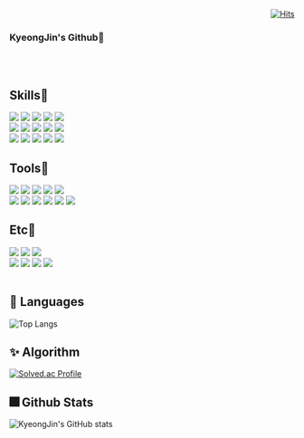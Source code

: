 <!--
**2kjin/2kjin** is a ✨ _special_ ✨ repository because its `README.md` (this file) appears on your GitHub profile.

Here are some ideas to get you started:

- 🔭 I’m currently working on ...
- 🌱 I’m currently learning ...
- 👯 I’m looking to collaborate on ...
- 🤔 I’m looking for help with ...
- 💬 Ask me about ...
- 📫 How to reach me: ...
- 😄 Pronouns: ...
- ⚡ Fun fact: ...
-->
<div>
 <div align=right>
  
 [![Hits](https://hits.seeyoufarm.com/api/count/incr/badge.svg?url=https%3A%2F%2Fgithub.com%2F2kjin&count_bg=%2332346C&title_bg=%236C71F1&icon=&icon_color=%23A23030&title=hits&edge_flat=false)](https://hits.seeyoufarm.com)
  
  </div>
 
  ### KyeongJin's Github💖
  
  <br></br>

  ## Skills🎈
  <img src="https://img.shields.io/badge/HTML5-E34F26?style=flat-square&logo=HTML5&logoColor=white"/>
  <img src="https://img.shields.io/badge/CSS-1572B6?style=flat-square&logo=CSS3&logoColor=white"/>
  <img src="https://img.shields.io/badge/Bootstrap-7952B3?style=flat-square&logo=Bootstrap&logoColor=white"/>
  <img src="https://img.shields.io/badge/JavaScript-F7DF1E?style=flat-square&logo=Javascript&logoColor=white"/>
  <img src="https://img.shields.io/badge/Node.js-339933?style=flat-square&logo=Node.js&logoColor=white"/>

  
  <br/>
  <img src="https://img.shields.io/badge/Vue.js-4FC08D?style=flat-square&logo=Vue.js&logoColor=white"/>
  <img src="https://img.shields.io/badge/React-61DAFB?style=flat-square&logo=React&logoColor=white"/>
  <img src="https://img.shields.io/badge/Redux-764ABC?style=flat-square&logo=Redux&logoColor=white"/>
  <img src="https://img.shields.io/badge/Styled Component-DB7093?style=flat-square&logo=styled-components&logoColor=black"/>
  <img src="https://img.shields.io/badge/Axios-5A29E4?style=flat-square&logo=Axios&logoColor=black"/>

  <br/>
  <img src="https://img.shields.io/badge/Python-3776AB?style=flat-square&logo=Python&logoColor=white"/>
  <img src="https://img.shields.io/badge/Django-092E20?style=flat-square&logo=Django&logoColor=white"/>
  <img src="https://img.shields.io/badge/MySQL-4479A1?style=flat-square&logo=MySQL&logoColor=white"/>
    <img src="https://img.shields.io/badge/Flutter-02569B?style=flat-square&logo=Flutter&logoColor=white"/>
  <img src="https://img.shields.io/badge/Dart-0175C2?style=flat-square&logo=Dart&logoColor=white"/>
  <br/>
  
  ## Tools🎉
  <img src="https://img.shields.io/badge/Visual Studio-5C2D91?style=flat-square&logo=Visual Studio&logoColor=white"/>
  <img src="https://img.shields.io/badge/Visual Studio Code-007ACC?style=flat-square&logo=Visual Studio Code&logoColor=white"/>
  <img src="https://img.shields.io/badge/Git-F05032?style=flat-square&logo=Git&logoColor=black"/>
  <img src="https://img.shields.io/badge/GitHub-181717?style=flat-square&logo=GitHub&logoColor=white"/>
  <img src="https://img.shields.io/badge/GitLab-FCA121?style=flat-square&logo=GitLab&logoColor=white"/>
  <br/>
  
  <img src="https://img.shields.io/badge/Notion-000000?style=flat-square&logo=Notion&logoColor=white"/>
  <img src="https://img.shields.io/badge/Figma-F24E1E?style=flat-square&logo=Figma&logoColor=black"/>
  <img src="https://img.shields.io/badge/Jira-0052CC?style=flat-square&logo=Jira&logoColor=black"/>
  <img src="https://img.shields.io/badge/Mattermost-0058CC?style=flat-square&logo=Mattermost&logoColor=black"/>
  <img src="https://img.shields.io/badge/Android Studio-3DDC84?style=flat-square&logo=Android Studio&logoColor=black"/>
  <img src="https://img.shields.io/badge/Postman-FF6C37?style=flat-square&logo=Postman&logoColor=black"/>
  <br/>
  
  ## Etc👑
  <img src="https://img.shields.io/badge/Houdini-FF4713?style=flat-square&logo=Houdini&logoColor=white"/>
  <img src="https://img.shields.io/badge/Nuke-000000?style=flat-square&logo=Nuke&logoColor=white"/>
  <img src="https://img.shields.io/badge/Adobe-FF0000?style=flat-square&logo=Adobe&logoColor=white"/>
  <br/>
  <img src="https://img.shields.io/badge/Adobe Photoshop-31A8FF?style=flat-square&logo=Adobe Photoshop&logoColor=white"/>
  <img src="https://img.shields.io/badge/Adobe Illustrator-FF9A00?style=flat-square&logo=Adobe Illustrator&logoColor=white"/>
  <img src="https://img.shields.io/badge/Adobe Premiere Pro-9999FF?style=flat-square&logo=Adobe Premiere Pro&logoColor=white"/>
  <img src="https://img.shields.io/badge/Adobe After Effects-9999FF?style=flat-square&logo=Adobe After Effects&logoColor=white"/>



  <br/>
  <br/>

  ## 🎇 Languages
  
  ![Top Langs](https://github-readme-stats.vercel.app/api/top-langs/?username=2kjin&layout=compact&hide=jupyter%20notebook,java,c++)
  <br/>
  
  ## ✨ Algorithm 

  [![Solved.ac Profile](http://mazassumnida.wtf/api/v2/generate_badge?boj=kjin1202)](https://solved.ac/kjin1202/)
  <br/>

  
  ## 🎆 Github Stats 
  
  ![KyeongJin's GitHub stats](https://github-readme-stats.vercel.app/api?username=2kjin&theme=dracula&show_icons=true)
  <br/>
  

</div>
